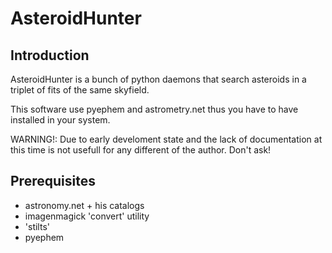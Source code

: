 __AsteroidHunter__
========
Introduction
------------
AsteroidHunter is a bunch of python daemons that search asteroids in a triplet of fits of the same skyfield. 

This software use pyephem and astrometry.net thus you have to have installed in your system.

WARNING!: Due to early develoment state and the lack of documentation at this time is not usefull for any different of the author. Don't ask!

__Prerequisites__
-----------------

* astronomy.net + his catalogs
* imagenmagick 'convert' utility
* 'stilts' 
* pyephem
